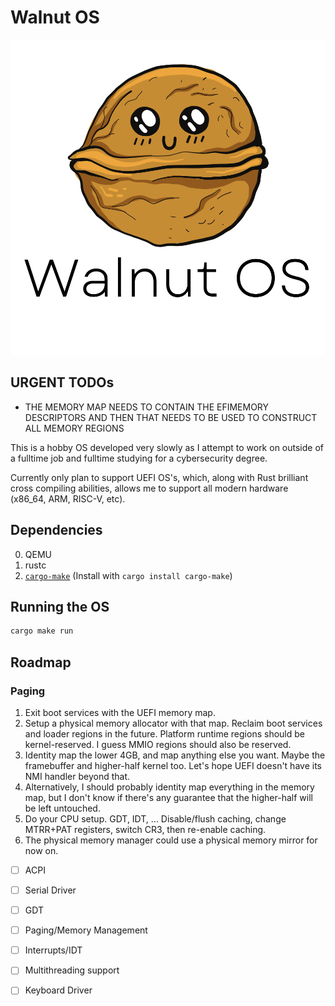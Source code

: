 # Walnut OS
<p align="center">
  <img alt="Walnut Logo" src="assets/img/WalnutComplete.svg">
</p>


## URGENT TODOs

- THE MEMORY MAP NEEDS TO CONTAIN THE EFIMEMORY DESCRIPTORS AND THEN THAT NEEDS TO BE USED TO CONSTRUCT ALL MEMORY REGIONS



This is a hobby OS developed very slowly as I attempt to work on outside of a fulltime job and fulltime studying for a cybersecurity degree.

Currently only plan to support UEFI OS's, which, along with Rust brilliant cross compiling abilities, allows me to support all modern hardware (x86_64, ARM, RISC-V, etc).

## Dependencies

0. QEMU
1. rustc
2. [`cargo-make`](https://github.com/sagiegurari/cargo-make) (Install with `cargo install cargo-make`)


## Running the OS

```bash
cargo make run
```
## Roadmap

### Paging

1. Exit boot services with the UEFI memory map.
2. Setup a physical memory allocator with that map. Reclaim boot services and loader regions in the future. Platform runtime regions should be kernel-reserved. I guess MMIO regions should also be reserved.
3. Identity map the lower 4GB, and map anything else you want. Maybe the framebuffer and higher-half kernel too. Let's hope UEFI doesn't have its NMI handler beyond that.
4. Alternatively, I should probably identity map everything in the memory map, but I don't know if there's any guarantee that the higher-half will be left untouched.
5. Do your CPU setup. GDT, IDT, ... Disable/flush caching, change MTRR+PAT registers, switch CR3, then re-enable caching.
6. The physical memory manager could use a physical memory mirror for now on.


- [ ] ACPI
- [ ] Serial Driver
- [ ] GDT
- [ ] Paging/Memory Management
- [ ] Interrupts/IDT
- [ ] Multithreading support
- [ ] Keyboard Driver




